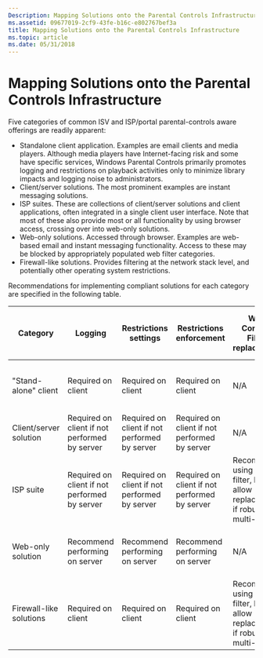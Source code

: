 ```yaml
---
Description: Mapping Solutions onto the Parental Controls Infrastructure
ms.assetid: 09677019-2cf9-43fe-b16c-e802767bef3a
title: Mapping Solutions onto the Parental Controls Infrastructure
ms.topic: article
ms.date: 05/31/2018
---
```


# Mapping Solutions onto the Parental Controls Infrastructure

Five categories of common ISV and ISP/portal parental-controls aware offerings are readily apparent:

-   Standalone client application. Examples are email clients and media players. Although media players have Internet-facing risk and some have specific services, Windows Parental Controls primarily promotes logging and restrictions on playback activities only to minimize library impacts and logging noise to administrators.
-   Client/server solutions. The most prominent examples are instant messaging solutions.
-   ISP suites. These are collections of client/server solutions and client applications, often integrated in a single client user interface. Note that most of these also provide most or all functionality by using browser access, crossing over into web-only solutions.
-   Web-only solutions. Accessed through browser. Examples are web-based email and instant messaging functionality. Access to these may be blocked by appropriately populated web filter categories.
-   Firewall-like solutions. Provides filtering at the network stack level, and potentially other operating system restrictions.

Recommendations for implementing compliant solutions for each category are specified in the following table.



| Category                           | Logging                                                  | Restrictions settings                                    | Restrictions enforcement                                 | Web Content Filter replacement                                                        | Use of extensibility link for logging and settings access               |
|------------------------------------|----------------------------------------------------------|----------------------------------------------------------|----------------------------------------------------------|---------------------------------------------------------------------------------------|-------------------------------------------------------------------------|
| "Stand-alone" client<br/>    | Required on client<br/>                            | Required on client<br/>                            | Required on client<br/>                            | N/A<br/>                                                                        | Required, will be exe. May simply invoke app UI navigation<br/>   |
| Client/server solution<br/>  | Required on client if not performed by server<br/> | Required on client if not performed by server<br/> | Required on client if not performed by server<br/> | N/A<br/>                                                                        | Required, will be exe<br/>                                        |
| ISP suite<br/>               | Required on client if not performed by server<br/> | Required on client if not performed by server<br/> | Required on client if not performed by server<br/> | Recommend using WPC filter, but allow replacement if robust for multi-user<br/> | Required, will be exe<br/>                                        |
| Web-only solution<br/>       | Recommend performing on server<br/>                | Recommend performing on server<br/>                | Recommend performing on server<br/>                | N/A<br/>                                                                        | Recommended. Expose server logging and settings by using exe<br/> |
| Firewall-like solutions<br/> | Required on client<br/>                            | Required on client<br/>                            | Required on client<br/>                            | Recommend using WPC filter, but allow replacement if robust for multi-user<br/> | Required, will be exe<br/>                                        |



 

 

 




